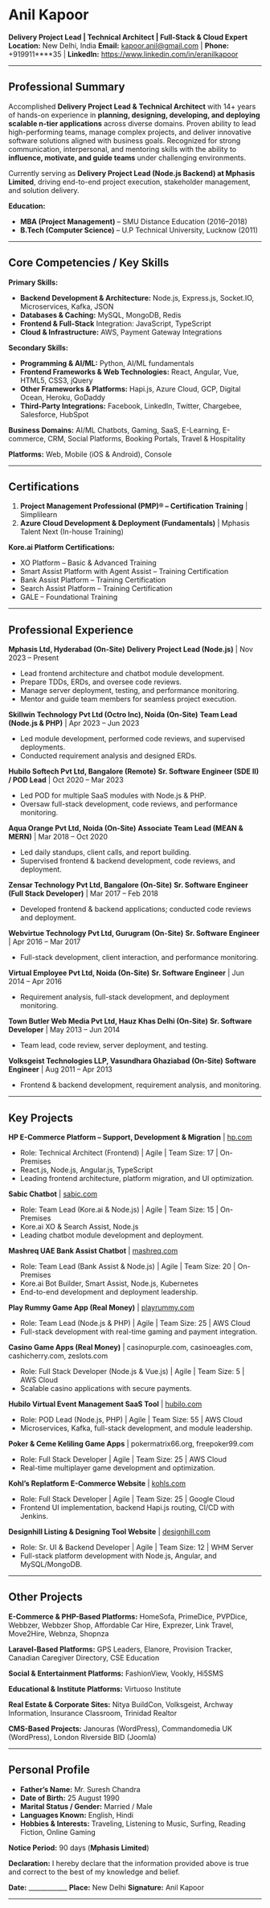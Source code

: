 # **Anil Kapoor**

**Delivery Project Lead | Technical Architect | Full-Stack & Cloud Expert**
**Location:** New Delhi, India
**Email:** kapoor.anil@gmail.com | **Phone:** +919911****35 | **LinkedIn:** https://www.linkedin.com/in/eranilkapoor

---

## **Professional Summary**

Accomplished **Delivery Project Lead & Technical Architect** with 14+ years of hands-on experience in **planning, designing, developing, and deploying scalable n-tier applications** across diverse domains. Proven ability to lead high-performing teams, manage complex projects, and deliver innovative software solutions aligned with business goals. Recognized for strong communication, interpersonal, and mentoring skills with the ability to **influence, motivate, and guide teams** under challenging environments.

Currently serving as **Delivery Project Lead (Node.js Backend) at Mphasis Limited**, driving end-to-end project execution, stakeholder management, and solution delivery.

**Education:**

* **MBA (Project Management)** – SMU Distance Education (2016–2018)
* **B.Tech (Computer Science)** – U.P Technical University, Lucknow (2011)

---

## **Core Competencies / Key Skills**

**Primary Skills:**

* **Backend Development & Architecture:** Node.js, Express.js, Socket.IO, Microservices, Kafka, JSON
* **Databases & Caching:** MySQL, MongoDB, Redis
* **Frontend & Full-Stack** Integration: JavaScript, TypeScript
* **Cloud & Infrastructure:** AWS, Payment Gateway Integrations

**Secondary Skills:**

* **Programming & AI/ML:** Python, AI/ML fundamentals
* **Frontend Frameworks & Web Technologies:** React, Angular, Vue, HTML5, CSS3, jQuery
* **Other Frameworks & Platforms:** Hapi.js, Azure Cloud, GCP, Digital Ocean, Heroku, GoDaddy
* **Third-Party Integrations:** Facebook, LinkedIn, Twitter, Chargebee, Salesforce, HubSpot

**Business Domains:** AI/ML Chatbots, Gaming, SaaS, E-Learning, E-commerce, CRM, Social Platforms, Booking Portals, Travel & Hospitality

**Platforms:** Web, Mobile (iOS & Android), Console

---

## **Certifications**

1. **Project Management Professional (PMP)® – Certification Training** | Simplilearn
2. **Azure Cloud Development & Deployment (Fundamentals)** | Mphasis Talent Next (In-house Training)

**Kore.ai Platform Certifications:**

* XO Platform – Basic & Advanced Training
* Smart Assist Platform with Agent Assist – Training Certification
* Bank Assist Platform – Training Certification
* Search Assist Platform – Training Certification
* GALE – Foundational Training

---

## **Professional Experience**

**Mphasis Ltd, Hyderabad (On-Site)**
**Delivery Project Lead (Node.js)** | Nov 2023 – Present

* Lead frontend architecture and chatbot module development.
* Prepare TDDs, ERDs, and oversee code reviews.
* Manage server deployment, testing, and performance monitoring.
* Mentor and guide team members for seamless project execution.

**Skillwin Technology Pvt Ltd (Octro Inc), Noida (On-Site)**
**Team Lead (Node.js & PHP)** | Apr 2023 – Jun 2023

* Led module development, performed code reviews, and supervised deployments.
* Conducted requirement analysis and designed ERDs.

**Hubilo Softech Pvt Ltd, Bangalore (Remote)**
**Sr. Software Engineer (SDE II) / POD Lead** | Oct 2020 – Mar 2023

* Led POD for multiple SaaS modules with Node.js & PHP.
* Oversaw full-stack development, code reviews, and performance monitoring.

**Aqua Orange Pvt Ltd, Noida (On-Site)**
**Associate Team Lead (MEAN & MERN)** | Mar 2018 – Oct 2020

* Led daily standups, client calls, and report building.
* Supervised frontend & backend development, code reviews, and deployment.

**Zensar Technology Pvt Ltd, Bangalore (On-Site)**
**Sr. Software Engineer (Full Stack Developer)** | Mar 2017 – Feb 2018

* Developed frontend & backend applications; conducted code reviews and deployment.

**Webvirtue Technology Pvt Ltd, Gurugram (On-Site)**
**Sr. Software Engineer** | Apr 2016 – Mar 2017

* Full-stack development, client interaction, and performance monitoring.

**Virtual Employee Pvt Ltd, Noida (On-Site)**
**Sr. Software Engineer** | Jun 2014 – Apr 2016

* Requirement analysis, full-stack development, and deployment monitoring.

**Town Butler Web Media Pvt Ltd, Hauz Khas Delhi (On-Site)**
**Sr. Software Developer** | May 2013 – Jun 2014

* Team lead, code review, server deployment, and testing.

**Volksgeist Technologies LLP, Vasundhara Ghaziabad (On-Site)**
**Software Engineer** | Aug 2011 – Apr 2013

* Frontend & backend development, requirement analysis, and monitoring.

---

## **Key Projects**

**HP E-Commerce Platform – Support, Development & Migration** | [hp.com](https://www.hp.com/gb-en/shop/)

* Role: Technical Architect (Frontend) | Agile | Team Size: 17 | On-Premises
* React.js, Node.js, Angular.js, TypeScript
* Leading frontend architecture, platform migration, and UI optimization.

**Sabic Chatbot** | [sabic.com](https://www.sabic.com)

* Role: Team Lead (Kore.ai & Node.js) | Agile | Team Size: 15 | On-Premises
* Kore.ai XO & Search Assist, Node.js
* Leading chatbot module development and deployment.

**Mashreq UAE Bank Assist Chatbot** | [mashreq.com](https://www.mashreq.com/en/)

* Role: Team Lead (Bank Assist & Node.js) | Agile | Team Size: 20 | On-Premises
* Kore.ai Bot Builder, Smart Assist, Node.js, Kubernetes
* End-to-end development and deployment leadership.

**Play Rummy Game App (Real Money)** | [playrummy.com](https://www.playrummy.com)

* Role: Team Lead (Node.js & PHP) | Agile | Team Size: 25 | AWS Cloud
* Full-stack development with real-time gaming and payment integration.

**Casino Game Apps (Real Money)** | casinopurple.com, casinoeagles.com, cashicherry.com, zeslots.com

* Role: Full Stack Developer (Node.js & Vue.js) | Agile | Team Size: 5 | AWS Cloud
* Scalable casino applications with secure payments.

**Hubilo Virtual Event Management SaaS Tool** | [hubilo.com](https://www.hubilo.com)

* Role: POD Lead (Node.js, PHP) | Agile | Team Size: 55 | AWS Cloud
* Microservices, Kafka, full-stack development, and module leadership.

**Poker & Ceme Keliling Game Apps** | pokermatrix66.org, freepoker99.com

* Role: Full Stack Developer | Agile | Team Size: 25 | AWS Cloud
* Real-time multiplayer game development and optimization.

**Kohl’s Replatform E-Commerce Website** | [kohls.com](https://www.kohls.com)

* Role: Full Stack Developer | Agile | Team Size: 25 | Google Cloud
* Frontend UI implementation, backend Hapi.js routing, CI/CD with Jenkins.

**Designhill Listing & Designing Tool Website** | [designhill.com](https://www.designhill.com)

* Role: Sr. UI & Backend Developer | Agile | Team Size: 12 | WHM Server
* Full-stack platform development with Node.js, Angular, and MySQL/MongoDB.

---

## **Other Projects**

**E-Commerce & PHP-Based Platforms:** HomeSofa, PrimeDice, PVPDice, Webbzer, Webbzer Shop, Affordable Car Hire, Exprezer, Link Travel, Move2Hire, Webnza, Shopnza

**Laravel-Based Platforms:** GPS Leaders, Elanore, Provision Tracker, Canadian Caregiver Directory, CSE Education

**Social & Entertainment Platforms:** FashionView, Vookly, Hi5SMS

**Educational & Institute Platforms:** Virtuoso Institute

**Real Estate & Corporate Sites:** Nitya BuildCon, Volksgeist, Archway Information, Insurance Classroom, Trinidad Realtor

**CMS-Based Projects:** Janouras (WordPress), Commandomedia UK (WordPress), London Riverside BID (Joomla)

---

## **Personal Profile**

* **Father’s Name:** Mr. Suresh Chandra
* **Date of Birth:** 25 August 1990
* **Marital Status / Gender:** Married / Male
* **Languages Known:** English, Hindi
* **Hobbies & Interests:** Traveling, Listening to Music, Surfing, Reading Fiction, Online Gaming

**Notice Period:** 90 days (**Mphasis Limited**)

**Declaration:**
I hereby declare that the information provided above is true and correct to the best of my knowledge and belief.

**Date:** ____________
**Place:** New Delhi
**Signature:** Anil Kapoor

---
